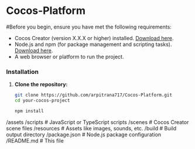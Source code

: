 # Cocos-Platform

#Before you begin, ensure you have met the following requirements:

- Cocos Creator (version X.X.X or higher) installed. [Download here](https://www.cocos.com/en/creator).
- Node.js and npm (for package management and scripting tasks). [Download here](https://nodejs.org/).
- A web browser or platform to run the project.
### Installation

1. **Clone the repository:**

   ```bash
   git clone https://github.com/arpitrana717/Cocos-Platform.git
   cd your-cocos-project

   npm install
/assets
  /scripts      # JavaScript or TypeScript scripts
  /scenes       # Cocos Creator scene files
  /resources    # Assets like images, sounds, etc.
/build          # Build output directory
/package.json   # Node.js package configuration
/README.md      # This file
